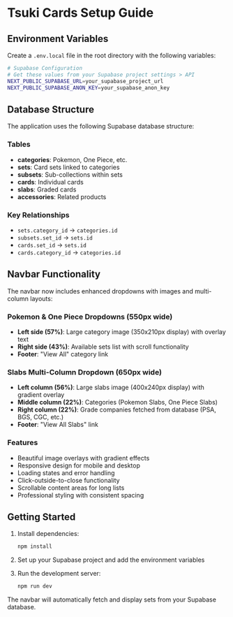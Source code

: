 # Tsuki Cards Setup Guide

## Environment Variables

Create a `.env.local` file in the root directory with the following variables:

```bash
# Supabase Configuration
# Get these values from your Supabase project settings > API
NEXT_PUBLIC_SUPABASE_URL=your_supabase_project_url
NEXT_PUBLIC_SUPABASE_ANON_KEY=your_supabase_anon_key
```

## Database Structure

The application uses the following Supabase database structure:

### Tables
- **categories**: Pokemon, One Piece, etc.
- **sets**: Card sets linked to categories
- **subsets**: Sub-collections within sets
- **cards**: Individual cards
- **slabs**: Graded cards
- **accessories**: Related products

### Key Relationships
- `sets.category_id` → `categories.id`
- `subsets.set_id` → `sets.id`
- `cards.set_id` → `sets.id`
- `cards.category_id` → `categories.id`

## Navbar Functionality

The navbar now includes enhanced dropdowns with images and multi-column layouts:

### **Pokemon & One Piece Dropdowns** (550px wide)
- **Left side (57%)**: Large category image (350x210px display) with overlay text
- **Right side (43%)**: Available sets list with scroll functionality
- **Footer**: "View All" category link

### **Slabs Multi-Column Dropdown** (650px wide)
- **Left column (56%)**: Large slabs image (400x240px display) with gradient overlay
- **Middle column (22%)**: Categories (Pokemon Slabs, One Piece Slabs)
- **Right column (22%)**: Grade companies fetched from database (PSA, BGS, CGC, etc.)
- **Footer**: "View All Slabs" link

### **Features**
- Beautiful image overlays with gradient effects
- Responsive design for mobile and desktop
- Loading states and error handling
- Click-outside-to-close functionality
- Scrollable content areas for long lists
- Professional styling with consistent spacing

## Getting Started

1. Install dependencies:
   ```bash
   npm install
   ```

2. Set up your Supabase project and add the environment variables

3. Run the development server:
   ```bash
   npm run dev
   ```

The navbar will automatically fetch and display sets from your Supabase database. 